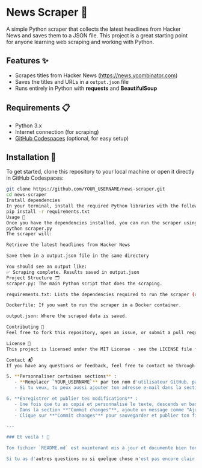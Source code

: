 # News Scraper 📰

A simple Python scraper that collects the latest headlines from Hacker News and saves them to a JSON file. This project is a great starting point for anyone learning web scraping and working with Python.

## Features ✨
- Scrapes titles from Hacker News (https://news.ycombinator.com)
- Saves the titles and URLs in a `output.json` file
- Runs entirely in Python with **requests** and **BeautifulSoup**

## Requirements 📋
- Python 3.x
- Internet connection (for scraping)
- [GitHub Codespaces](https://github.com/codespaces) (optional, for easy setup)

## Installation 🔧
To get started, clone this repository to your local machine or open it directly in GitHub Codespaces:

```bash
git clone https://github.com/YOUR_USERNAME/news-scraper.git
cd news-scraper
Install dependencies
In your terminal, install the required Python libraries with the following command:
pip install -r requirements.txt
Usage 🚀
Once you have the dependencies installed, you can run the scraper using Python:
python scraper.py
The scraper will:

Retrieve the latest headlines from Hacker News

Save them in a output.json file in the same directory

You should see an output like:
✅ Scraping complete. Results saved in output.json
Project Structure 🗂
scraper.py: The main Python script that does the scraping.

requirements.txt: Lists the dependencies required to run the scraper (requests, beautifulsoup4).

Dockerfile: If you want to run the scraper in a Docker container.

output.json: Where the scraped data is saved.

Contributing 🤝
Feel free to fork this repository, open an issue, or submit a pull request. Contributions are welcome!

License 📝
This project is licensed under the MIT License - see the LICENSE file for details.

Contact 📬
If you have any questions or feedback, feel free to contact me through GitHub

5. **Personnaliser certaines sections** :
   - **Remplacer `YOUR_USERNAME`** par ton nom d'utilisateur GitHub, par exemple : `https://github.com/ton_nom_d_utilisateur/news-scraper`.
   - Si tu veux, tu peux aussi ajouter ton adresse e-mail dans la section **Contact**.

6. **Enregistrer et publier tes modifications** :
   - Une fois que tu as copié et personnalisé le texte, descends en bas de la page.
   - Dans la section **"Commit changes"**, ajoute un message comme "Ajout du README.md" (ou autre selon ce que tu préfères).
   - Clique sur **"Commit changes"** pour sauvegarder et publier ton fichier `README.md` sur GitHub.

---

### Et voilà ! 🎉

Ton fichier `README.md` est maintenant mis à jour et documente bien ton projet. Ce fichier servira de guide à tous ceux qui consultent ton repository, et il rendra ton projet plus compréhensible et facile à utiliser.

Si tu as d'autres questions ou si quelque chose n'est pas encore clair, fais-le moi savoir ! 😊
